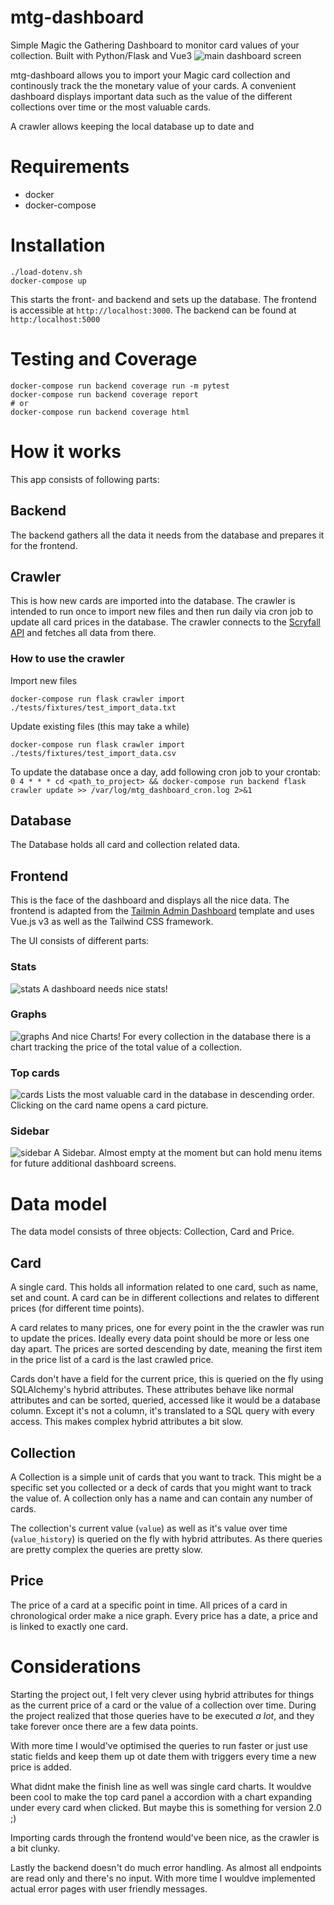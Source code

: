 # mtg-dashboard
Simple Magic the Gathering Dashboard to monitor card values of your collection. Built with Python/Flask and Vue3
![main dashboard screen](https://github.com/xorg/mtg-dashboard/blob/media/main_screen.png)

mtg-dashboard allows you to import your Magic card collection and continously track the the monetary value of your cards. A convenient dashboard displays important data such as the value of the different collections over time or the most valuable cards.

A crawler allows keeping the local database up to date and

# Requirements
- docker
- docker-compose

# Installation
```
./load-dotenv.sh
docker-compose up
```

This starts the front- and backend and sets up the database. The frontend is accessible at `http://localhost:3000`. The backend can be found at `http:/localhost:5000`

# Testing and Coverage
```
docker-compose run backend coverage run -m pytest
docker-compose run backend coverage report
# or
docker-compose run backend coverage html
```

# How it works
This app consists of following parts:

## Backend
The backend gathers all the data it needs from the database and prepares it for the frontend.

## Crawler
This is how new cards are imported into the database. The crawler is intended to run once to import new files and then run daily via cron job to update all card prices in the database. The crawler connects to the [Scryfall API](https://scryfall.com/docs/api) and fetches all data from there.

### How to use the crawler
Import new files
```
docker-compose run flask crawler import ./tests/fixtures/test_import_data.txt
```

Update existing files (this may take a while)
```
docker-compose run flask crawler import ./tests/fixtures/test_import_data.csv
```

To update the database once a day, add following cron job to your crontab:
`0 4 * * * cd <path_to_project> && docker-compose run backend flask crawler update >> /var/log/mtg_dashboard_cron.log 2>&1`



## Database
The Database holds all card and collection related data.


## Frontend
This is the face of the dashboard and displays all the nice data. The frontend is adapted from the [Tailmin Admin Dashboard](https://github.com/otezz/tailmin) template and uses Vue.js v3 as well as the Tailwind CSS framework.

The UI consists of different parts:

### Stats
![stats](https://github.com/xorg/mtg-dashboard/blob/media/stats.png)
A dashboard needs nice stats!

### Graphs
![graphs](https://github.com/xorg/mtg-dashboard/blob/media/graphs.png)
And nice Charts! For every collection in the database there is a chart tracking the price of the total value of a collection.

### Top cards
![cards](https://github.com/xorg/mtg-dashboard/blob/media/top_cards.png)
Lists the most valuable card in the database in descending order. Clicking on the card name opens a card picture.

### Sidebar
![sidebar](https://github.com/xorg/mtg-dashboard/blob/media/sidebar.png)
A Sidebar. Almost empty at the moment but can hold menu items for future additional  dashboard screens.

# Data model

The data model consists of three objects: Collection, Card and Price.

## Card
A single card. This holds all information related to one card, such as name, set and count. A card can be in different collections and relates to different prices (for different time points).

A card relates to many prices, one for every point in the the crawler was run to update the prices. Ideally every data point should be more or less one day apart. The prices are sorted descending by date, meaning the first item in the price list of a card is the last crawled price.

Cards don't have a field for the current price, this is queried on the fly using SQLAlchemy's hybrid attributes. These attributes behave like normal attributes and can be sorted, queried, accessed like it would be a database column. Except it's not a column, it's translated to a SQL query with every access.
This makes complex hybrid attributes a bit slow.


## Collection

A Collection is a simple unit of cards that you want to track. This might be a specific set you collected or a deck of cards that you might want to track the value of. A collection only has a name and can contain any number of cards.

The collection's current value (`value`) as well as it's value over time (`value_history`) is queried on the fly with hybrid attributes. As there queries are pretty complex the queries are pretty slow.


## Price
The price of a card at a specific point in time. All prices of a card in chronological order make a nice graph. Every price has a date, a price and is linked to exactly one card.

# Considerations
Starting the project out, I felt very clever using hybrid attributes for things as the current price of a card or the value of a collection over time.
During the project realized that those queries have to be executed _a lot_, and they take forever once there are a few data points.

With more time I would've optimised the queries to run faster or just use static fields and keep them up ot date them with triggers every time a new price is added.

What didnt make the finish line as well was single card charts. It wouldve been cool to make the top card panel a accordion with a chart expanding under every card when clicked. But maybe this is something for version 2.0 ;)

Importing cards through the frontend would've been nice, as the crawler is a bit clunky.

Lastly the backend doesn't do much error handling. As almost all endpoints are read only and there's no input. With more time I wouldve implemented actual error pages with user friendly messages.

